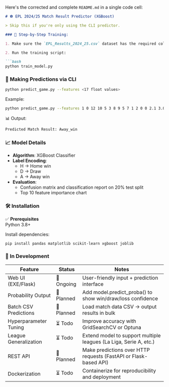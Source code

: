 Here's the corrected and complete `README.md` in a single code cell:

```markdown
# ⚽ EPL 2024/25 Match Result Predictor (XGBoost)

> Skip this if you're only using the CLI predictor.

### 🔧 Step-by-Step Training:

1. Make sure the `EPL_Results_2024_25.csv` dataset has the required columns, including `FTR` (actual full-time result).

2. Run the training script:

```bash
python train_model.py
```

### 🎯 Making Predictions via CLI

```bash
python predict_game.py --features <17 float values>
```

Example:

```bash
python predict_game.py --features 1 0 12 10 5 3 8 9 5 7 1 2 0 0 2.1 3.0 3.4
```

📊 Output:
```bash
Predicted Match Result: Away_win
```

### 📈 Model Details

- **Algorithm**: XGBoost Classifier  
- **Label Encoding**:
  - H → Home win
  - D → Draw  
  - A → Away win  
- **Evaluation**:
  - Confusion matrix and classification report on 20% test split
  - Top 10 feature importance chart  

### 🛠️ Installation

✅ **Prerequisites**  
Python 3.8+  

Install dependencies:
```bash
pip install pandas matplotlib scikit-learn xgboost joblib
```

### 🚧 In Development

| Feature               | Status        | Notes  |
|-----------------------|---------------|--------|
| Web UI (EXE/Flask)    | 🔄 Ongoing    | User-friendly input + prediction interface |
| Probability Output    | 🔄 Planned    | Add model.predict_proba() to show win/draw/loss confidence |
| Batch CSV Predictions | 🔄 Planned    | Load match data CSV → output results in bulk |
| Hyperparameter Tuning | ⏳ Todo       | Improve accuracy with GridSearchCV or Optuna |
| League Generalization | ⏳ Todo       | Extend model to support multiple leagues (La Liga, Serie A, etc.) |
| REST API              | 🔄 Planned    | Make predictions over HTTP requests (FastAPI or Flask-based API) |
| Dockerization         | ⏳ Todo       | Containerize for reproducibility and deployment |
```
